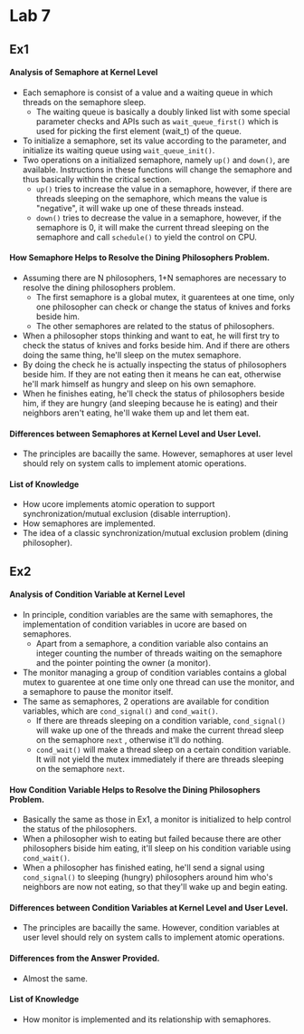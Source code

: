 # Lab 7

## Ex1

#### Analysis of Semaphore at Kernel Level 
- Each semaphore is consist of a value and a waiting queue in which threads on the semaphore sleep.
    - The waiting queue is basically a doubly linked list with some special parameter checks and APIs such as `wait_queue_first()` which is used for picking the first element (wait_t) of the queue.
- To initialize a semaphore, set its value according to the parameter, and initialize its waiting queue using `wait_queue_init()`.
- Two operations on a initialized semaphore, namely `up()` and `down()`, are available. Instructions in these functions will change the semaphore and thus basically within the critical section.
    - `up()` tries to increase the value in a semaphore, however, if there are threads sleeping on the semaphore, which means the value is "negative", it will wake up one of these threads instead.
    - `down()` tries to decrease the value in a semaphore, however, if the semaphore is 0, it will make the current thread sleeping on the semaphore and call `schedule()` to yield the control on CPU.

#### How Semaphore Helps to Resolve the Dining Philosophers Problem.
- Assuming there are N philosophers, 1+N semaphores are necessary to resolve the dining philosophers problem.
    - The first semaphore is a global mutex, it guarentees at one time, only one philosopher can check or change the status of knives and forks beside him.
    - The other semaphores are related to the status of philosophers.
- When a philosopher stops thinking and want to eat, he will first try to check the status of knives and forks beside him. And if there are others doing the same thing, he'll sleep on the mutex semaphore.
- By doing the check he is actually inspecting the status of philosophers beside him. If they are not eating then it means he can eat, otherwise he'll mark himself as hungry and sleep on his own semaphore.
- When he finishes eating, he'll check the status of philosophers beside him, if they are hungry (and sleeping because he is eating) and their neighbors aren't eating, he'll wake them up and let them eat.

#### Differences between Semaphores at Kernel Level and User Level.
- The principles are bacailly the same. However, semaphores at user level should rely on system calls to implement atomic operations.

#### List of Knowledge
- How ucore implements atomic operation to support synchronization/mutual exclusion (disable interruption).
- How semaphores are implemented.
- The idea of a classic synchronization/mutual exclusion problem (dining philosopher).

## Ex2

#### Analysis of Condition Variable at Kernel Level 
- In principle, condition variables are the same with semaphores, the implementation of condition variables in ucore are based on semaphores.
    - Apart from a semaphore, a condition variable also contains an integer counting the number of threads waiting on the semaphore and the pointer pointing the owner (a monitor).
- The monitor managing a group of condition variables contains a global mutex to guarentee at one time only one thread can use the monitor, and a semaphore to pause the monitor itself.
- The same as semaphores, 2 operations are available for condition variables, which are `cond_signal()` and `cond_wait()`.
    - If there are threads sleeping on a condition variable, `cond_signal()` will wake up one of the threads and make the current thread sleep on the semaphore `next` , otherwise it'll do nothing.
    - `cond_wait()` will make a thread sleep on a certain condition variable. It will not yield the mutex immediately if there are threads sleeping on the semaphore `next`.

#### How Condition Variable Helps to Resolve the Dining Philosophers Problem.
- Basically the same as those in Ex1, a monitor is initialized to help control the status of the philosophers.
- When a philosopher wish to eating but failed because there are other philosophers biside him eating, it'll sleep on his condition variable using `cond_wait()`.
- When a philosopher has finished eating, he'll send a signal using `cond_signal()` to sleeping (hungry) philosophers around him who's neighbors are now not eating, so that they'll wake up and begin eating.

#### Differences between Condition Variables at Kernel Level and User Level.
- The principles are bacailly the same. However, condition variables at user level should rely on system calls to implement atomic operations.

#### Differences from the Answer Provided.
- Almost the same.

#### List of Knowledge
- How monitor is implemented and its relationship with semaphores.
